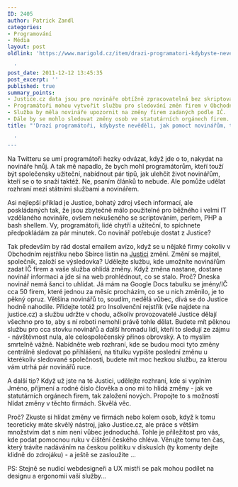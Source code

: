 ```yaml
---
ID: 2405
author: Patrick Zandl
categories:
- Programování
- Média
layout: post
oldlink: 'https://www.marigold.cz/item/drazi-programatori-kdybyste-nevedeli-jak-pomoct-novinarum-tady-je-par-tipu

  '
post_date: 2011-12-12 13:45:35
post_excerpt: ''
published: true
summary_points:
- Justice.cz data jsou pro novináře obtížně zpracovatelná bez skriptování.
- Programátoři mohou vytvořit službu pro sledování změn firem v Obchodním rejstříku.
- Služba by měla novináře upozornit na změny firem zadaných podle IČ.
- Dále by se mohlo sledovat změny osob ve statutárních orgánech firem.
title: "'Drazí programátoři, kdybyste nevěděli, jak pomoct novinářům, tady je pár tipů"

  '
---
```


Na Twitteru se umí programátoři hezky odvázat, když jde o to, nakydat na novináře hnůj. A tak mě napadlo, že bych mohl programátorům, kteří touží být společensky užiteční, nabídnout pár tipů, jak ulehčit život novinářům, kteří se o to snaží taktéž. Ne, psaním článků to nebude. Ale pomůže udělat rozhraní mezi státními službami a novinářem. 

Asi nejlepší příklad je Justice, bohatý zdroj všech informací, ale poskládaných tak, že jsou zbytečně málo použitelné pro běžného i velmi IT vzdělaného novináře, ovšem nekušeného se scriptováním, perlem, PHP a bash shellem. Vy, programátoři, lidé chytří a užiteční, to spíchnete předpokládám za pár minutek. Co novinář potřebuje dostat z Justice?

Tak především by rád dostal emailem avízo, když se u nějaké firmy cokoliv v Obchodním rejstříku nebo Sbírce listin na <a href="http://www.justice.cz">Justici</a> změní. Změní se majitel, společník, založí se výsledovka? Udělejte službu, kde umožníte novinářům zadat IČ firem a vaše služba ohlídá změny. Když změna nastane, dostane novinář informaci a jde si na web prohlédnout, co se stalo. Proč? Dneska novinář nemá šanci to uhlídat. Já mám na Google Docs tabulku se jmény/IČ cca 50 firem, které jednou za měsíc procházím, co se u nich změnilo, je to pěkný opruz. Většina novinářů to, soudím, nedělá vůbec, dívá se do Justice hodně nahodile. Přidejte totéž pro Insolvenční rejstřík (vše najdete na justice.cz) a službu udržte v chodu, ačkoliv provozovatelé Justice dělají všechno pro to, aby s ní roboti nemohli právě tohle dělat. Budete mít pěknou službu pro cca stovku novinářů a další hromadu lidí, kteří to sledují ze zájmu - návštěvnost nula, ale celospolečenský přínos obrovský. A to myslím smrtelně vážně. Nabídněte web rozhraní, kde se budou moci tyto změny centrálně sledovat po přihlášení, na titulku vypište poslední změnu u kterékoliv sledované společnosti, budete mít moc hezkou službu, za kterou vám utrhá pár novinářů ruce. 

A další tip? Když už jste na té Justici, udělejte rozhraní, kde si vyplním Jméno, příjmení a rodné číslo člověka a ono mi to hlídá změny - jak ve statutárních orgánech firem, tak založení nových. Propojte to s možností hlídat změny v těchto firmách. Skvělá věc.

Proč? Zkuste si hlídat změny ve firmách nebo kolem osob, když k tomu teoreticky máte skvělý nástroj, jako Justice.cz, ale práce s větším množstvím dat s ním není vůbec jednoduchá. Tohle je příležitost pro vás, kde podat pomocnou ruku v čištění českého chléva. Věnujte tomu ten čas, který trávíte nadáváním na českou politiku v diskusích (ty komenty dejte klidně do zdrojáku) - a ještě se zasloužíte …

PS: Stejně se nudící webdesigneři a UX mistři se pak mohou podílet na designu a ergonomii vaší služby…